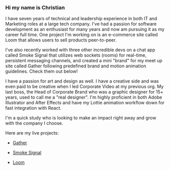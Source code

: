 ### Hi my name is Christian

I have seven years of technical and leadership experience in both IT and Marketing roles at a large tech company. I've had a passion for software development as an enthusiast for many years and now am pursuing it as my career full time. One project I'm working on is an e-commerce site called Loom that allows users to sell products peer-to-peer. 

I've also recently worked with three other incredible devs on a chat app called Smoke Signal that utilizes web sockets (rooms) for real-time, persistent messaging channels, and created a mini "brand" for my meet up site called Gather following predefined brand and motion animation guidelines. Check them out below!

I have a passion for art and design as well. I have a creative side and was even paid to be creative when I led Corporate Video at my previous org. My last boss, the Head of Corporate Brand who was a graphic designer for 15+ years, used to call me a "real designer". I'm highly proficient in both Adobe Illustrator and After Effects and have my Lottie animation workflow down for fast integration with React. 

I'm a quick study who is looking to make an impact right away and grow with the company I choose.

Here are my live projects: 

  * [Gather](https://gather.city)
    
  * [Smoke Signal](https://smokesignal.chat)

  * [Loom](https://loom.shopping)
